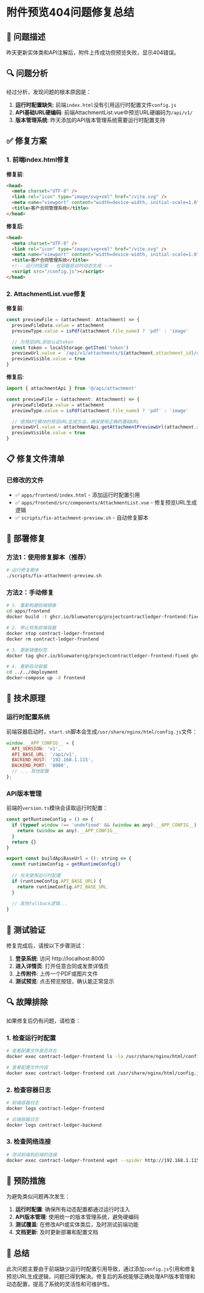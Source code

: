 # 附件预览404问题修复总结

## 🐛 问题描述

昨天更新实体类和API注解后，附件上传成功但预览失败，显示404错误。

## 🔍 问题分析

经过分析，发现问题的根本原因是：

1. **运行时配置缺失**: 前端`index.html`没有引用运行时配置文件`config.js`
2. **API基础URL硬编码**: 前端AttachmentList.vue中预览URL硬编码为`/api/v1/`
3. **版本管理系统**: 昨天添加的API版本管理系统需要运行时配置支持

## ✅ 修复方案

### 1. 前端index.html修复

**修复前**:
```html
<head>
  <meta charset="UTF-8" />
  <link rel="icon" type="image/svg+xml" href="/vite.svg" />
  <meta name="viewport" content="width=device-width, initial-scale=1.0" />
  <title>客户合同管理系统</title>
</head>
```

**修复后**:
```html
<head>
  <meta charset="UTF-8" />
  <link rel="icon" type="image/svg+xml" href="/vite.svg" />
  <meta name="viewport" content="width=device-width, initial-scale=1.0" />
  <title>客户合同管理系统</title>
  <!-- 运行时配置 - 在容器启动时动态生成 -->
  <script src="/config.js"></script>
</head>
```

### 2. AttachmentList.vue修复

**修复前**:
```javascript
const previewFile = (attachment: Attachment) => {
  previewFileData.value = attachment
  previewType.value = isPdf(attachment.file_name) ? 'pdf' : 'image'

  // 为预览URL添加认证token
  const token = localStorage.getItem('token')
  previewUrl.value = `/api/v1/attachments/${attachment.attachment_id}/download?token=${token}`
  previewVisible.value = true
}
```

**修复后**:
```javascript
import { attachmentApi } from '@/api/attachment'

const previewFile = (attachment: Attachment) => {
  previewFileData.value = attachment
  previewType.value = isPdf(attachment.file_name) ? 'pdf' : 'image'

  // 使用API模块的预览URL生成方法，确保使用正确的基础URL
  previewUrl.value = attachmentApi.getAttachmentPreviewUrl(attachment.attachment_id)
  previewVisible.value = true
}
```

## 📋 修复文件清单

### 已修改的文件
- ✅ `apps/frontend/index.html` - 添加运行时配置引用
- ✅ `apps/frontend/src/components/AttachmentList.vue` - 修复预览URL生成逻辑
- ✅ `scripts/fix-attachment-preview.sh` - 自动修复脚本

## 🚀 部署修复

### 方法1：使用修复脚本（推荐）
```bash
# 运行修复脚本
./scripts/fix-attachment-preview.sh
```

### 方法2：手动修复
```bash
# 1. 重新构建前端镜像
cd apps/frontend
docker build -t ghcr.io/bluewatercg/projectcontractledger-frontend:fixed .

# 2. 停止现有前端容器
docker stop contract-ledger-frontend
docker rm contract-ledger-frontend

# 3. 更新镜像标签
docker tag ghcr.io/bluewatercg/projectcontractledger-frontend:fixed ghcr.io/bluewatercg/projectcontractledger-frontend:latest

# 4. 重新启动容器
cd ../../deployment
docker-compose up -d frontend
```

## 🔧 技术原理

### 运行时配置系统
前端容器启动时，`start.sh`脚本会生成`/usr/share/nginx/html/config.js`文件：

```javascript
window.__APP_CONFIG__ = {
  API_VERSION: 'v1',
  API_BASE_URL: '/api/v1',
  BACKEND_HOST: '192.168.1.115',
  BACKEND_PORT: '8080',
  // ... 其他配置
};
```

### API版本管理
前端的`version.ts`模块会读取运行时配置：

```javascript
const getRuntimeConfig = () => {
  if (typeof window !== 'undefined' && (window as any).__APP_CONFIG__) {
    return (window as any).__APP_CONFIG__
  }
  return {}
}

export const buildApiBaseUrl = (): string => {
  const runtimeConfig = getRuntimeConfig()
  
  // 优先使用运行时配置
  if (runtimeConfig.API_BASE_URL) {
    return runtimeConfig.API_BASE_URL
  }
  
  // 其他fallback逻辑...
}
```

## 🧪 测试验证

修复完成后，请按以下步骤测试：

1. **登录系统**: 访问 http://localhost:8000
2. **进入详情页**: 打开任意合同或发票详情页
3. **上传附件**: 上传一个PDF或图片文件
4. **测试预览**: 点击预览按钮，确认能正常显示

## 🔍 故障排除

如果修复后仍有问题，请检查：

### 1. 检查运行时配置
```bash
# 查看配置文件是否存在
docker exec contract-ledger-frontend ls -la /usr/share/nginx/html/config.js

# 查看配置文件内容
docker exec contract-ledger-frontend cat /usr/share/nginx/html/config.js
```

### 2. 检查容器日志
```bash
# 前端容器日志
docker logs contract-ledger-frontend

# 后端容器日志
docker logs contract-ledger-backend
```

### 3. 检查网络连接
```bash
# 测试前端到后端的连接
docker exec contract-ledger-frontend wget --spider http://192.168.1.115:8080/health
```

## 📝 预防措施

为避免类似问题再次发生：

1. **运行时配置**: 确保所有动态配置都通过运行时注入
2. **API版本管理**: 使用统一的版本管理系统，避免硬编码
3. **测试覆盖**: 在修改API或实体类后，及时测试前端功能
4. **文档更新**: 及时更新部署和配置文档

## 🎯 总结

此次问题主要由于前端缺少运行时配置引用导致，通过添加`config.js`引用和修复预览URL生成逻辑，问题已得到解决。修复后的系统能够正确处理API版本管理和动态配置，提高了系统的灵活性和可维护性。

